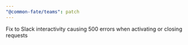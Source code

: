 ```yaml
---
"@common-fate/teams": patch
---
```


Fix to Slack interactivity causing 500 errors when activating or closing requests
